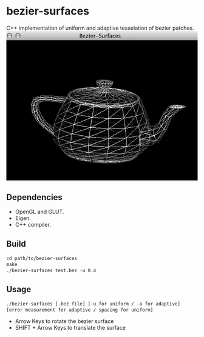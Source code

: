 bezier-surfaces
===============
C++ implementation of uniform and adaptive tesselation of bezier patches.
![Screenshot](img/gif-1.gif?raw=true)


## Dependencies

 * OpenGL and GLUT.
 * Eigen.
 * C++ compiler.

## Build
```
cd path/to/bezier-surfaces
make
./bezier-surfaces test.bez -u 0.4
```

## Usage
```
./bezier-surfaces [.bez file] [-u for uniform / -a for adaptive] [error measurement for adaptive / spacing for uniform]
```

 * Arrow Keys to rotate the bezier surface
 * SHIFT + Arrow Keys to translate the surface
